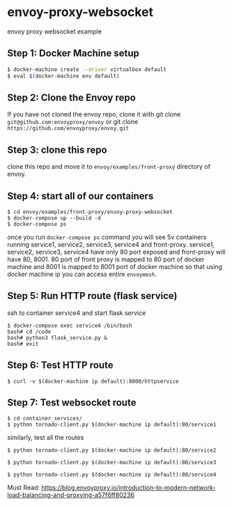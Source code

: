 # envoy-proxy-websocket
envoy proxy websocket example

## Step 1: Docker Machine setup

```sh
$ docker-machine create --driver virtualbox default
$ eval $(docker-machine env default)
```

## Step 2: Clone the Envoy repo

If you have not cloned the envoy repo, clone it with git clone `git@github.com:envoyproxy/envoy` or git clone `https://github.com/envoyproxy/envoy.git`

## Step 3: clone this repo
clone this repo and move it to `envoy/examples/front-proxy` directory of envoy.

## Step 4: start all of our containers

```shell
$ cd envoy/examples/front-proxy/envoy-proxy-websocket
$ docker-compose up --build -d
$ docker-compose ps
```

once you run `docker-compose ps` command you will see 5v containers running service1, service2, service3, service4 and front-proxy.  service1, service2, service3, service4 have only 80 port exposed and front-proxy will have 80, 8001. 80 port of front proxy is mapped to 80 port of docker machine and 8001 is mapped to 8001 port of docker machine so that using docker machine ip you can access entire `envoymesh`.

## Step 5: Run HTTP route (flask service)

ssh to container service4 and start flask service


```shell
$ docker-compose exec service4 /bin/bash
bash# cd /code
bash# python3 flask_service.py &
bash# exit
```


## Step 6: Test HTTP route

```shell
$ curl -v $(docker-machine ip default):8000/httpservice
```

## Step 7: Test websocket route

```shell
$ cd container_services/
$ python tornado-client.py $(docker-machine ip default):80/service1
```

similarly, test all the routes

```shell
$ python tornado-client.py $(docker-machine ip default):80/service2
```

```shell
$ python tornado-client.py $(docker-machine ip default):80/service3
```

```shell
$ python tornado-client.py $(docker-machine ip default):80/service4
```

Must Read: https://blog.envoyproxy.io/introduction-to-modern-network-load-balancing-and-proxying-a57f6ff80236
